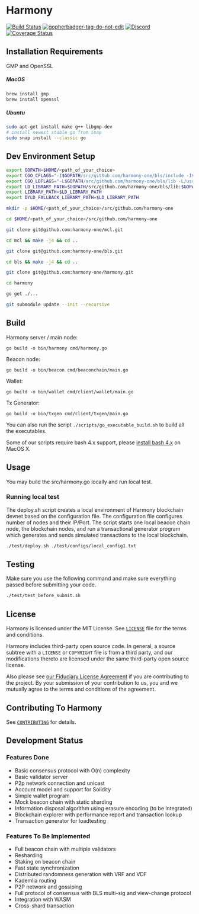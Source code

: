 # Harmony
[![Build Status](https://travis-ci.org/harmony-one/harmony.svg?branch=master)](https://travis-ci.org/harmony-one/harmony)
<a href='https://github.com/jpoles1/gopherbadger' target='_blank'>![gopherbadger-tag-do-not-edit](https://img.shields.io/badge/Go%20Coverage-45%25-brightgreen.svg?longCache=true&style=flat)</a>
<a href="https://discord.gg/kdf8a6T">![Discord](https://img.shields.io/discord/532383335348043777.svg)</a>
[![Coverage Status](https://coveralls.io/repos/github/harmony-one/harmony/badge.svg?branch=master)](https://coveralls.io/github/harmony-one/harmony?branch=master)

## Installation Requirements
GMP and OpenSSL

##### MacOS
```bash
brew install gmp
brew install openssl
```

##### Ubuntu
```bash
sudo apt-get install make g++ libgmp-dev
# install newest stable go from snap
sudo snap install --classic go
```


## Dev Environment Setup

```bash
export GOPATH=$HOME/<path_of_your_choice>
export CGO_CFLAGS="-I$GOPATH/src/github.com/harmony-one/bls/include -I$GOPATH/src/github.com/harmony-one/mcl/include -I/usr/local/opt/openssl/include"
export CGO_LDFLAGS="-L$GOPATH/src/github.com/harmony-one/bls/lib -L/usr/local/opt/openssl/lib"
export LD_LIBRARY_PATH=$GOPATH/src/github.com/harmony-one/bls/lib:$GOPATH/src/github.com/harmony-one/mcl/lib:/usr/local/opt/openssl/lib
export LIBRARY_PATH=$LD_LIBRARY_PATH
export DYLD_FALLBACK_LIBRARY_PATH=$LD_LIBRARY_PATH

mkdir -p $HOME/<path_of_your_choice>/src/github.com/harmony-one

cd $HOME/<path_of_your_choice>/src/github.com/harmony-one

git clone git@github.com:harmony-one/mcl.git

cd mcl && make -j4 && cd ..

git clone git@github.com:harmony-one/bls.git

cd bls && make -j4 && cd ..

git clone git@github.com:harmony-one/harmony.git

cd harmony

go get ./...

git submodule update --init --recursive

```

## Build

Harmony server / main node:
```
go build -o bin/harmony cmd/harmony.go
```

Beacon node:
```
go build -o bin/beacon cmd/beaconchain/main.go
```

Wallet:
```
go build -o bin/wallet cmd/client/wallet/main.go
```

Tx Generator:
```
go build -o bin/txgen cmd/client/txgen/main.go
```

You can also run the script `./scripts/go_executable_build.sh` to build all the executables.

Some of our scripts require bash 4.x support, please [install bash 4.x](http://tldrdevnotes.com/bash-upgrade-3-4-macos) on MacOS X.

## Usage
You may build the src/harmony.go locally and run local test.

### Running local test
The deploy.sh script creates a local environment of Harmony blockchain devnet based on the configuration file.
The configuration file configures number of nodes and their IP/Port.
The script starts one local beacon chain node, the blockchain nodes, and run a transactional generator program which generates and sends simulated transactions to the local blockchain.

```bash
./test/deploy.sh ./test/configs/local_config1.txt
```

## Testing

Make sure you use the following command and make sure everything passed before submitting your code.

```bash
./test/test_before_submit.sh
```

## License

Harmony is licensed under the MIT License.  See [`LICENSE`](LICENSE) file for
the terms and conditions.

Harmony includes third-party open source code.  In general, a source subtree
with a `LICENSE` or `COPYRIGHT` file is from a third party, and our
modifications thereto are licensed under the same third-party open source
license.

Also please see [our Fiduciary License Agreement](FLA.md) if you are
contributing to the project.  By your submission of your contribution to us, you
and we mutually agree to the terms and conditions of the agreement.

## Contributing To Harmony

See [`CONTRIBUTING`](CONTRIBUTING.md) for details.

## Development Status

### Features Done

* Basic consensus protocol with O(n) complexity
* Basic validator server
* P2p network connection and unicast
* Account model and support for Solidity
* Simple wallet program
* Mock beacon chain with static sharding
* Information disposal algorithm using erasure encoding (to be integrated)
* Blockchain explorer with performance report and transaction lookup
* Transaction generator for loadtesting

### Features To Be Implemented

* Full beacon chain with multiple validators
* Resharding
* Staking on beacon chain
* Fast state synchronization
* Distributed randomness generation with VRF and VDF
* Kademlia routing
* P2P network and gossiping
* Full protocol of consensus with BLS multi-sig and view-change protocol
* Integration with WASM
* Cross-shard transaction
